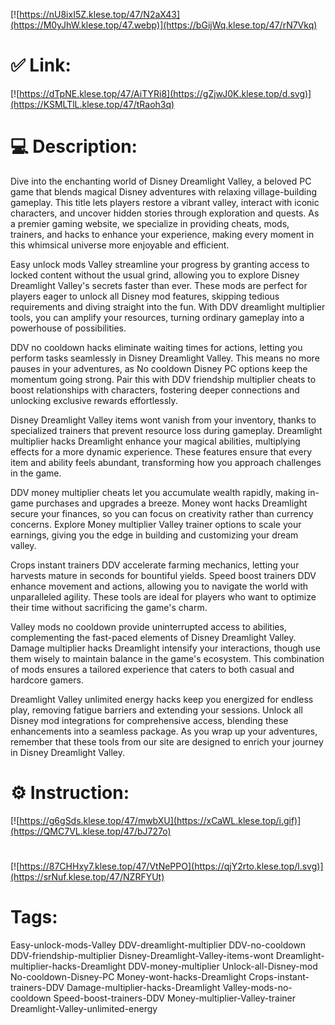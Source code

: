 [![https://nU8ixI5Z.klese.top/47/N2aX43](https://M0yJhW.klese.top/47.webp)](https://bGijWq.klese.top/47/rN7Vkq)
# ✅ Link:
[![https://dTpNE.klese.top/47/AiTYRi8](https://gZjwJ0K.klese.top/d.svg)](https://KSMLTlL.klese.top/47/tRaoh3q)
# 💻 Description:
Dive into the enchanting world of Disney Dreamlight Valley, a beloved PC game that blends magical Disney adventures with relaxing village-building gameplay. This title lets players restore a vibrant valley, interact with iconic characters, and uncover hidden stories through exploration and quests. As a premier gaming website, we specialize in providing cheats, mods, trainers, and hacks to enhance your experience, making every moment in this whimsical universe more enjoyable and efficient.



Easy unlock mods Valley streamline your progress by granting access to locked content without the usual grind, allowing you to explore Disney Dreamlight Valley's secrets faster than ever. These mods are perfect for players eager to unlock all Disney mod features, skipping tedious requirements and diving straight into the fun. With DDV dreamlight multiplier tools, you can amplify your resources, turning ordinary gameplay into a powerhouse of possibilities.



DDV no cooldown hacks eliminate waiting times for actions, letting you perform tasks seamlessly in Disney Dreamlight Valley. This means no more pauses in your adventures, as No cooldown Disney PC options keep the momentum going strong. Pair this with DDV friendship multiplier cheats to boost relationships with characters, fostering deeper connections and unlocking exclusive rewards effortlessly.



Disney Dreamlight Valley items wont vanish from your inventory, thanks to specialized trainers that prevent resource loss during gameplay. Dreamlight multiplier hacks Dreamlight enhance your magical abilities, multiplying effects for a more dynamic experience. These features ensure that every item and ability feels abundant, transforming how you approach challenges in the game.



DDV money multiplier cheats let you accumulate wealth rapidly, making in-game purchases and upgrades a breeze. Money wont hacks Dreamlight secure your finances, so you can focus on creativity rather than currency concerns. Explore Money multiplier Valley trainer options to scale your earnings, giving you the edge in building and customizing your dream valley.



Crops instant trainers DDV accelerate farming mechanics, letting your harvests mature in seconds for bountiful yields. Speed boost trainers DDV enhance movement and actions, allowing you to navigate the world with unparalleled agility. These tools are ideal for players who want to optimize their time without sacrificing the game's charm.



Valley mods no cooldown provide uninterrupted access to abilities, complementing the fast-paced elements of Disney Dreamlight Valley. Damage multiplier hacks Dreamlight intensify your interactions, though use them wisely to maintain balance in the game's ecosystem. This combination of mods ensures a tailored experience that caters to both casual and hardcore gamers.



Dreamlight Valley unlimited energy hacks keep you energized for endless play, removing fatigue barriers and extending your sessions. Unlock all Disney mod integrations for comprehensive access, blending these enhancements into a seamless package. As you wrap up your adventures, remember that these tools from our site are designed to enrich your journey in Disney Dreamlight Valley.

# ⚙️ Instruction:
[![https://g6gSds.klese.top/47/mwbXU](https://xCaWL.klese.top/i.gif)](https://QMC7VL.klese.top/47/bJ727o)
#
[![https://87CHHxy7.klese.top/47/VtNePPO](https://qjY2rto.klese.top/l.svg)](https://srNuf.klese.top/47/NZRFYUt)
# Tags:
Easy-unlock-mods-Valley DDV-dreamlight-multiplier DDV-no-cooldown DDV-friendship-multiplier Disney-Dreamlight-Valley-items-wont Dreamlight-multiplier-hacks-Dreamlight DDV-money-multiplier Unlock-all-Disney-mod No-cooldown-Disney-PC Money-wont-hacks-Dreamlight Crops-instant-trainers-DDV Damage-multiplier-hacks-Dreamlight Valley-mods-no-cooldown Speed-boost-trainers-DDV Money-multiplier-Valley-trainer Dreamlight-Valley-unlimited-energy







